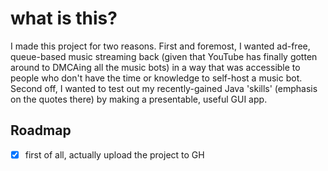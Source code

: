 # what is this?
I made this project for two reasons. First and foremost, I wanted ad-free, queue-based music streaming back (given that YouTube has finally gotten around to DMCAing all the music bots) in a way that was accessible to people who don't have the time or knowledge to self-host a music bot. 
Second off, I wanted to test out my recently-gained Java 'skills' (emphasis on the quotes there) by making a presentable, useful GUI app.
## Roadmap
- [x] first of all, actually upload the project to GH
